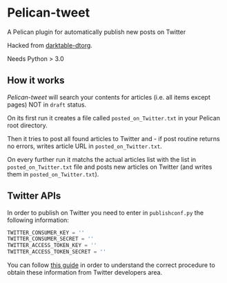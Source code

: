 # Pelican-tweet

A Pelican plugin for automatically publish new posts on Twitter

Hacked from [darktable-dtorg](https://github.com/darktable-org/dtorg).

Needs Python > 3.0

## How it works

*Pelican-tweet* will search your contents for articles (i.e. all items except pages) NOT in `draft` status.

On its first run it creates a file called `posted_on_Twitter.txt` in your Pelican root directory.

Then it tries to post all found articles to Twitter and - if post routine returns no errors, writes article URL in `posted_on_Twitter.txt`.

On every further run it matchs the actual articles list with the list in `posted_on_Twitter.txt` file and posts new articles on Twitter (and writes them in `posted_on_Twitter.txt`).

## Twitter APIs

In order to publish on Twitter you need to enter in `publishconf.py` the following information:

``` python
TWITTER_CONSUMER_KEY = ''
TWITTER_CONSUMER_SECRET = ''
TWITTER_ACCESS_TOKEN_KEY = ''
TWITTER_ACCESS_TOKEN_SECRET = ''
```

You can follow [this guide](https://www.slickremix.com/docs/how-to-get-api-keys-and-tokens-for-twitter/) in order to understand the correct procedure to obtain these information from Twitter developers area.
